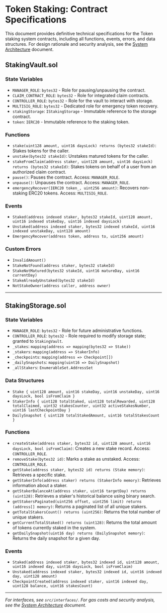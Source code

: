 # Token Staking: Contract Specifications

This document provides definitive technical specifications for the Token staking system contracts, including all functions, events, errors, and data structures. For design rationale and security analysis, see the [System Architecture](audit/system_architecture.md) document.

## StakingVault.sol

### State Variables

- `MANAGER_ROLE`: `bytes32` - Role for pausing/unpausing the contract.
- `CLAIM_CONTRACT_ROLE`: `bytes32` - Role for integrated claim contracts.
- `CONTROLLER_ROLE`: `bytes32` - Role for the vault to interact with storage.
- `MULTISIG_ROLE`: `bytes32` - Dedicated role for emergency token recovery.
- `stakingStorage`: `IStakingStorage` - Immutable reference to the storage contract.
- `token`: `IERC20` - Immutable reference to the staking token.

### Functions

- `stake(uint128 amount, uint16 daysLock) returns (bytes32 stakeId)`: Stakes tokens for the caller.
- `unstake(bytes32 stakeId)`: Unstakes matured tokens for the caller.
- `stakeFromClaim(address staker, uint128 amount, uint16 daysLock) returns (bytes32 stakeId)`: Stakes tokens on behalf of a user from an authorized claim contract.
- `pause()`: Pauses the contract. Access: `MANAGER_ROLE`.
- `unpause()`: Unpauses the contract. Access: `MANAGER_ROLE`.
- `emergencyRecover(IERC20 token_, uint256 amount)`: Recovers non-staking ERC20 tokens. Access: `MULTISIG_ROLE`.

### Events

- `Staked(address indexed staker, bytes32 stakeId, uint128 amount, uint16 indexed stakeDay, uint16 indexed daysLock)`
- `Unstaked(address indexed staker, bytes32 indexed stakeId, uint16 indexed unstakeDay, uint128 amount)`
- `EmergencyRecover(address token, address to, uint256 amount)`

### Custom Errors

- `InvalidAmount()`
- `StakeNotFound(address staker, bytes32 stakeId)`
- `StakeNotMatured(bytes32 stakeId, uint16 matureDay, uint16 currentDay)`
- `StakeAlreadyUnstaked(bytes32 stakeId)`
- `NotStakeOwner(address caller, address owner)`

---

## StakingStorage.sol

### State Variables

- `MANAGER_ROLE`: `bytes32` - Role for future administrative functions.
- `CONTROLLER_ROLE`: `bytes32` - Role required to modify storage state; granted to `StakingVault`.
- `_stakes`: `mapping(address => mapping(bytes32 => Stake))`
- `_stakers`: `mapping(address => StakerInfo)`
- `_checkpoints`: `mapping(address => Checkpoint[])`
- `_dailySnapshots`: `mapping(uint16 => DailySnapshot)`
- `_allStakers`: `EnumerableSet.AddressSet`

### Data Structures

- `Stake { uint128 amount, uint16 stakeDay, uint16 unstakeDay, uint16 daysLock, bool isFromClaim }`
- `StakerInfo { uint128 totalStaked, uint128 totalRewarded, uint128 totalClaimed, uint32 stakesCounter, uint32 activeStakesNumber, uint16 lastCheckpointDay }`
- `DailySnapshot { uint128 totalStakedAmount, uint16 totalStakesCount }`

### Functions

- `createStake(address staker, bytes32 id, uint128 amount, uint16 daysLock, bool isFromClaim)`: Creates a new stake record. Access: `CONTROLLER_ROLE`.
- `removeStake(bytes32 id)`: Marks a stake as unstaked. Access: `CONTROLLER_ROLE`.
- `getStake(address staker, bytes32 id) returns (Stake memory)`: Retrieves a specific stake.
- `getStakerInfo(address staker) returns (StakerInfo memory)`: Retrieves information about a staker.
- `getStakerBalanceAt(address staker, uint16 targetDay) returns (uint128)`: Retrieves a staker's historical balance using binary search.
- `getStakersPaginated(uint256 offset, uint256 limit) returns (address[] memory)`: Returns a paginated list of all unique stakers.
- `getTotalStakersCount() returns (uint256)`: Returns the total number of unique stakers.
- `getCurrentTotalStaked() returns (uint128)`: Returns the total amount of tokens currently staked in the system.
- `getDailySnapshot(uint16 day) returns (DailySnapshot memory)`: Returns the daily snapshot for a given day.

### Events

- `Staked(address indexed staker, bytes32 indexed id, uint128 amount, uint16 indexed day, uint16 daysLock, bool isFromClaim)`
- `Unstaked(address indexed staker, bytes32 indexed id, uint16 indexed day, uint128 amount)`
- `CheckpointCreated(address indexed staker, uint16 indexed day, uint128 balance, uint16 stakesCount)`

---

_For interfaces, see `src/interfaces/`._
_For gas costs and security analysis, see the [System Architecture](audit/system_architecture.md) document._
